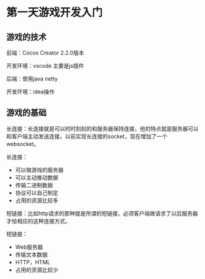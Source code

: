 # 第一天游戏开发入门

## 游戏的技术

前端：Cocos Creator 2.2.0版本

开发环境：vscode 主要是js插件

后端：使用java netty

开发环境：idea操作

## 游戏的基础

长连接：长连接就是可以时时刻刻的和服务器保持连接，他的特点就是服务器可以和客户端主动发送连接，以前实现长连接的socket，现在增加了一个websocket。

长连接：

- 可以做游戏的服务器
- 可以主动推动数据
- 传输二进制数据
- 协议可以自己制定
- 占用的资源比较多

短链接：比如http请求的那种就是所谓的短链接，必须客户端做请求了以后服务器才给相应的这种连接方式。

短链接：

- Web服务器
- 传输文本数据
- HTTP，HTML
- 占用的资源比较少

